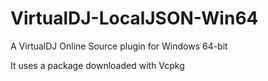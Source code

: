 # VirtualDJ-LocalJSON-Win64
A VirtualDJ Online Source plugin for Windows 64-bit

It uses a package downloaded with Vcpkg
